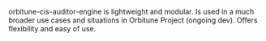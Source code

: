 orbitune-cis-auditor-engine is lightweight and modular. Is used in a much broader use cases and situations in Orbitune Project (ongoing dev). Offers flexibility and easy of use. 
